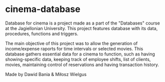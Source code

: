 # cinema-database
Database for cinema is a project made as a part of the "Databases" course at the Jagiellonian University.
This project features database with its data, procedures, functions and triggers. 

The main objective of this project was to allow the generation of income/expense raports for time intervals or selected movies.
This database gathers essential data for a cinema to function, such as having showing-specific data, keeping track of employee shifts,
list of clients, movies, maintaining control of reservations and having transaction history.

Made by Dawid Bania & Miłosz Wielgus